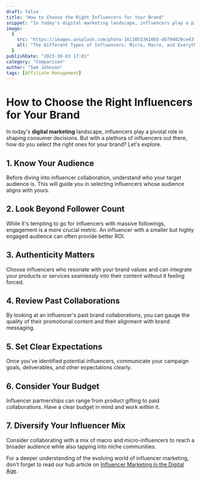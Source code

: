 ```yaml
---
draft: false
title: "How to Choose the Right Influencers for Your Brand"
snippet: "In today's digital marketing landscape, influencers play a pivotal role in shaping consumer decisions. But with a plethora of influencers out there, how do you select the right ones for your brand? Let's explore."
image:
  {
    src: "https://images.unsplash.com/photo-1613053341085-db794820ce43?ixlib=rb-4.0.3&ixid=M3wxMjA3fDB8MHxwaG90by1wYWdlfHx8fGVufDB8fHx8fA%3D%3D&fit=crop&w=430&h=240",
    alt: "The Different Types of Influencers: Micro, Macro, and Everything in Between",
  }
publishDate: "2023-10-03 17:01"
category: "Comparison"
author: "Sam Johnson"
tags: [Affiliate Management]
---
```


# How to Choose the Right Influencers for Your Brand

In today's **digital marketing** landscape, influencers play a pivotal role in shaping consumer decisions. But with a plethora of influencers out there, how do you select the right ones for your brand? Let's explore.

## 1. **Know Your Audience**

Before diving into influencer collaboration, understand who your target audience is. This will guide you in selecting influencers whose audience aligns with yours.

## 2. **Look Beyond Follower Count**

While it's tempting to go for influencers with massive followings, engagement is a more crucial metric. An influencer with a smaller but highly engaged audience can often provide better ROI.

## 3. **Authenticity Matters**

Choose influencers who resonate with your brand values and can integrate your products or services seamlessly into their content without it feeling forced.

## 4. **Review Past Collaborations**

By looking at an influencer's past brand collaborations, you can gauge the quality of their promotional content and their alignment with brand messaging.

## 5. **Set Clear Expectations**

Once you've identified potential influencers, communicate your campaign goals, deliverables, and other expectations clearly.

## 6. **Consider Your Budget**

Influencer partnerships can range from product gifting to paid collaborations. Have a clear budget in mind and work within it.

## 7. **Diversify Your Influencer Mix**

Consider collaborating with a mix of macro and micro-influencers to reach a broader audience while also tapping into niche communities.

For a deeper understanding of the evolving world of influencer marketing, don't forget to read our hub article on [Influencer Marketing in the Digital Age](https://www.getreferee.xyz/blog/influencer-marketing-in-the-digital-age-a-deep-dive).
